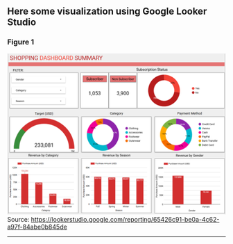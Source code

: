 ## Here some visualization using Google Looker Studio
### Figure 1
![Alt Text](../../pic/BI%20Visualization/google_looker_studio_1.png)
Source: https://lookerstudio.google.com/reporting/65426c91-be0a-4c62-a97f-84abe0b845de

---
